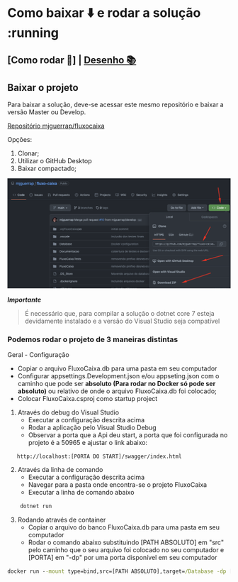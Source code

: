 # Como baixar :arrow_down: e rodar a solução :running

## [Como rodar 🔨] | [Desenho 📚](/Documentacao/md/DesenhoSolucao.md)

## Baixar o projeto

Para baixar a solução, deve-se acessar este mesmo repositório e baixar a versão Master ou Develop.

[Repositório mjguerrap/fluxocaixa](https://github.com/mjguerrap/fluxo-caixa)

Opções:

1) Clonar;
2) Utilizar o GitHub Desktop
3) Baixar compactado;

![.](./Documentacao/../../Img/Baixar%20solucao.png)

_**Importante**_
> É necessário que, para compilar a solução o dotnet core 7 esteja devidamente instalado e a versão do Visual Studio seja compatível

### Podemos rodar o projeto de 3 maneiras distintas

Geral - Configuração

- Copiar o arquivo FluxoCaixa.db para uma pasta em seu computador
- Configurar appsettings.Development.json e/ou appseting.json com o caminho que pode ser **absoluto (Para rodar no Docker só pode ser absoluto)** ou relativo de onde o arquivo FluxoCaixa.db foi colocado;
- Colocar FluxoCaixa.csproj como startup project

1) Através do debug do Visual Studio
   - Executar a configuração descrita acima
   - Rodar a aplicação pelo Visual Studio Debug
   - Observar a porta que a Api deu start, a porta que foi configurada no projeto é a 50965 e ajustar o link abaixo:
  
```uri
   http://localhost:[PORTA DO START]/swagger/index.html
```

2) Através da linha de comando
   - Executar a configuração descrita acima
   - Navegar para a pasta onde encontra-se o projeto FluxoCaixa
   - Executar a linha de comando abaixo

```cmd
    dotnet run
```

3) Rodando através de container
   - Copiar o arquivo do banco FluxoCaixa.db para uma pasta em seu computador
   - Rodar o comando abaixo substituindo [PATH ABSOLUTO] em "src" pelo caminho que o seu arquivo foi colocado no seu computador e [PORTA] em "-dp" por uma porta disponível em seu computador
  
```cmd
docker run --mount type=bind,src=[PATH ABSOLUTO],target=/Database -dp [PORTA]:50965  mjguerrap/fluxocaixateste --name fluxocaixa
```

